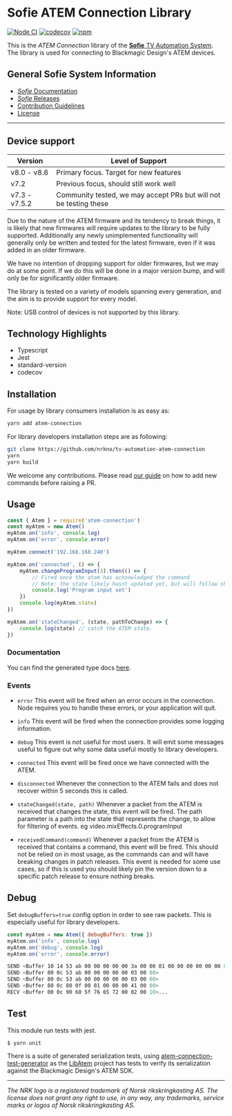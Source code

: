 # Sofie ATEM Connection Library
[![Node CI](https://github.com/nrkno/sofie-atem-connection/actions/workflows/node.yaml/badge.svg)](https://github.com/nrkno/sofie-atem-connection/actions/workflows/node.yaml)
[![codecov](https://codecov.io/gh/nrkno/sofie-atem-connection/branch/master/graph/badge.svg)](https://codecov.io/gh/nrkno/sofie-atem-connection/)
[![npm](https://img.shields.io/npm/v/atem-connection)](https://www.npmjs.com/package/atem-connection)

This is the _ATEM Connection_ library of the [**Sofie** TV Automation System](https://github.com/nrkno/Sofie-TV-automation/). The library is used for connecting to Blackmagic Design's ATEM devices.

## General Sofie System Information
* [_Sofie_ Documentation](https://nrkno.github.io/sofie-core/)
* [_Sofie_ Releases](https://nrkno.github.io/sofie-core/releases)
* [Contribution Guidelines](CONTRIBUTING.md)
* [License](LICENSE)

---

## Device support

| Version       | Level of Support                                                  |
| ------------- | ----------------------------------------------------------------- |
| v8.0 - v8.6   | Primary focus. Target for new features                            |
| v7.2          | Previous focus, should still work well                            |
| v7.3 - v7.5.2 | Community tested, we may accept PRs but will not be testing these |

Due to the nature of the ATEM firmware and its tendency to break things, it is likely that new firmwares will require updates to the library to be fully supported.
Additionally any newly unimplemented functionality will generally only be written and tested for the latest firmware, even if it was added in an older firmware.

We have no intention of dropping support for older firmwares, but we may do at some point. If we do this will be done in a major version bump, and will only be for significantly older firmware.

The library is tested on a variety of models spanning every generation, and the aim is to provide support for every model.

Note: USB control of devices is not supported by this library.

## Technology Highlights
- Typescript
- Jest
- standard-version
- codecov

## Installation
For usage by library consumers installation is as easy as:

```sh
yarn add atem-connection
```

For library developers installation steps are as following:

```sh
git clone https://github.com/nrkno/tv-automation-atem-connection
yarn
yarn build
```

We welcome any contributions. Please read [our guide](CONTRIBUTING.md) on how to add new commands before raising a PR.

## Usage

```javascript
const { Atem } = require('atem-connection')
const myAtem = new Atem()
myAtem.on('info', console.log)
myAtem.on('error', console.error)

myAtem.connect('192.168.168.240')

myAtem.on('connected', () => {
	myAtem.changeProgramInput(3).then(() => {
		// Fired once the atem has acknowledged the command
		// Note: the state likely hasnt updated yet, but will follow shortly
		console.log('Program input set')
	})
	console.log(myAtem.state)
})

myAtem.on('stateChanged', (state, pathToChange) => {
	console.log(state) // catch the ATEM state.
})
```

### Documentation

You can find the generated type docs [here](https://nrkno.github.io/sofie-atem-connection/).

### Events

- `error`
  This event will be fired when an error occurs in the connection. Node requires you to handle these errors, or your application will quit.

- `info`
  This event will be fired when the connection provides some logging information.

- `debug`
  This event is not useful for most users. It will emit some messages useful to figure out why some data useful mostly to library developers.

- `connected`
  This event will be fired once we have connected with the ATEM.

- `disconnected`
  Whenever the connection to the ATEM fails and does not recover within 5 seconds this is called.

- `stateChanged(state, path)`
  Whenever a packet from the ATEM is received that changes the state, this event will be fired.
  The path parameter is a path into the state that represents the change, to allow for filtering of events. eg video.mixEffects.0.programInput

- `receivedCommand(command)`
  Whenever a packet from the ATEM is received that contains a command, this event will be fired.
  This should not be relied on in most usage, as the commands can and will have breaking changes in patch releases. This event is needed for some use cases, so if this is used you should likely pin the version down to a specific patch release to ensure nothing breaks.

## Debug

Set `debugBuffers=true` config option in order to see raw packets. This is especially useful for library developers.

```javascript
const myAtem = new Atem({ debugBuffers: true })
myAtem.on('info', console.log)
myAtem.on('debug', console.log)
myAtem.on('error', console.error)
```

```sh
SEND <Buffer 10 14 53 ab 00 00 00 00 00 3a 00 00 01 00 00 00 00 00 00 00>
SEND <Buffer 80 0c 53 ab 00 00 00 00 00 03 00 00>
SEND <Buffer 80 0c 53 ab 00 00 00 00 00 03 00 00>
SEND <Buffer 80 0c 80 0f 00 01 00 00 00 41 00 00>
RECV <Buffer 00 0c 90 60 5f 76 65 72 00 02 00 10>...
```

## Test

This module run tests with jest.

```sh
$ yarn unit
```

There is a suite of generated serialization tests, using [atem-connection-test-generator](https://github.com/LibAtem/atem-connection-test-generator) as the [LibAtem](https://github.com/LibAtem) project has tests to verify its serialization against the Blackmagic Design's ATEM SDK.

---

_The NRK logo is a registered trademark of Norsk rikskringkasting AS. The license does not grant any right to use, in any way, any trademarks, service marks or logos of Norsk rikskringkasting AS._
